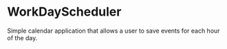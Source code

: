 # WorkDayScheduler
Simple calendar application that allows a user to save events for each hour of the day.
